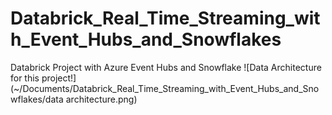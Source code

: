 # Databrick_Real_Time_Streaming_with_Event_Hubs_and_Snowflakes

Databrick Project with Azure Event Hubs and Snowflake
![Data Architecture for this project!](~/Documents/Databrick_Real_Time_Streaming_with_Event_Hubs_and_Snowflakes/data architecture.png)
